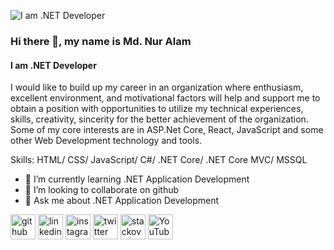 ![I am .NET Developer](https://media.licdn.com/dms/image/D5616AQGBCM9zXiuU5Q/profile-displaybackgroundimage-shrink_350_1400/0/1680153309989?e=1708560000&v=beta&t=z_XnG8eX6iCYadsAM6h86BRe_O6ldRz2q5d3iUwN4Vw)

### Hi there 👋, my name is Md. Nur Alam
#### I am .NET Developer

I would like to build up my career in an organization where enthusiasm, excellent environment, and motivational factors will help and support me to obtain a position with opportunities to utilize my technical experiences, skills, creativity, sincerity for the better achievement of the organization. Some of my core interests are in ASP.Net Core, React, JavaScript and some other Web Development technology and tools.

Skills: HTML/ CSS/ JavaScript/ C#/ .NET Core/ .NET Core MVC/ MSSQL

- 🌱 I’m currently learning .NET Application Development 
- 👯 I’m looking to collaborate on github 
- 💬 Ask me about .NET Application Development 


[<img src='https://cdn.jsdelivr.net/npm/simple-icons@3.0.1/icons/github.svg' alt='github' height='40'>](https://github.com/md-nuralam)  [<img src='https://cdn.jsdelivr.net/npm/simple-icons@3.0.1/icons/linkedin.svg' alt='linkedin' height='40'>](https://www.linkedin.com/in/mdnuralaminfo/)  [<img src='https://cdn.jsdelivr.net/npm/simple-icons@3.0.1/icons/instagram.svg' alt='instagram' height='40'>](https://www.instagram.com/polash__nur/)  [<img src='https://cdn.jsdelivr.net/npm/simple-icons@3.0.1/icons/twitter.svg' alt='twitter' height='40'>](https://twitter.com/polash_info)  [<img src='https://cdn.jsdelivr.net/npm/simple-icons@3.0.1/icons/stackoverflow.svg' alt='stackoverflow' height='40'>](https://stackoverflow.com/users/23144424)  [<img src='https://cdn.jsdelivr.net/npm/simple-icons@3.0.1/icons/youtube.svg' alt='YouTube' height='40'>](https://www.youtube.com/channel/polashnur)  

